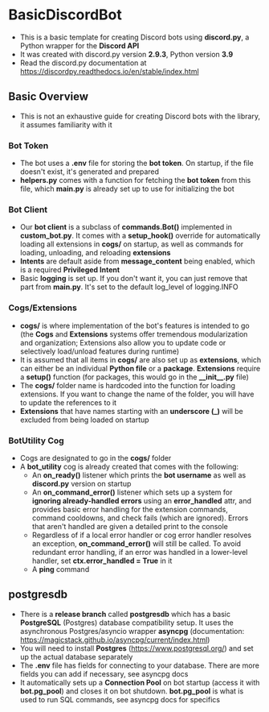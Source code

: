 # BasicDiscordBot

* This is a basic template for creating Discord bots using **discord.py**, a Python wrapper for the **Discord API**
* It was created with discord.py version **2.9.3**, Python version **3.9**
* Read the discord.py documentation at https://discordpy.readthedocs.io/en/stable/index.html

## Basic Overview

* This is not an exhaustive guide for creating Discord bots with the library, it assumes familiarity with it

### Bot Token

* The bot uses a **.env** file for storing the **bot token**. On startup, if the file doesn't exist, it's generated and
  prepared
* **helpers.py** comes with a function for fetching the **bot token** from this file, which **main.py** is already set
  up to use for initializing the bot

### Bot Client

* Our **bot client** is a subclass of **commands.Bot()** implemented in **custom_bot.py**. It comes with a
  **setup_hook()** override for automatically loading all extensions in **cogs/** on startup, as well as commands for
  loading, unloading, and reloading **extensions**
* **Intents** are default aside from **message_content** being enabled, which is a required **Privileged Intent**
* Basic **logging** is set up. If you don't want it, you can just remove that part from **main.py**. It's set to the
  default log_level of logging.INFO

### Cogs/Extensions

* **cogs/** is where implementation of the bot's features is intended to go (the **Cogs** and **Extensions** systems
  offer tremendous modularization and organization; Extensions also allow you to update code or selectively load/unload
  features during runtime)
* It is assumed that all items in **cogs/** are also set up as **extensions**, which can either be an individual
  **Python file** or a **package**. **Extensions** require a **setup()** function (for packages, this would go in the
  **\_\_init__.py** file)
* The **cogs/** folder name is hardcoded into the function for loading extensions. If you want to change the name of the
  folder, you will have to update the references to it
* **Extensions** that have names starting with an **underscore (_)** will be excluded from being loaded on startup

### BotUtility Cog

* Cogs are designated to go in the **cogs/** folder
* A **bot_utility** cog is already created that comes with the following:
    * An **on_ready()** listener which prints the **bot username** as well as **discord.py** version on startup
    * An **on_command_error()** listener which sets up a system for **ignoring already-handled errors** using an
      **error_handled** attr, and provides basic error handling for the extension commands, command cooldowns, and check
      fails (which are ignored). Errors that aren't handled are given a detailed print to the console
    * Regardless of if a local error handler or cog error handler resolves an exception,
      **on_command_error()** will still be called. To avoid redundant error handling, if an error was handled in a
      lower-level handler, set **ctx.error_handled = True** in it
    * A **ping** command

## postgresdb
* There is a **release branch** called **postgresdb** which has a basic **PostgreSQL** (Postgres) database compatibility setup. It uses the asynchronous Postgres/asyncio wrapper **asyncpg** (documentation: https://magicstack.github.io/asyncpg/current/index.html)
* You will need to install **Postgres** (https://www.postgresql.org/) and set up the actual database separately
* The **.env** file has fields for connecting to your database. There are more fields you can add if necessary, see asyncpg docs
* It automatically sets up a **Connection Pool** on bot startup (access it with **bot.pg_pool**) and closes it on bot shutdown. **bot.pg_pool** is what is used to run SQL commands, see asyncpg docs for specifics
